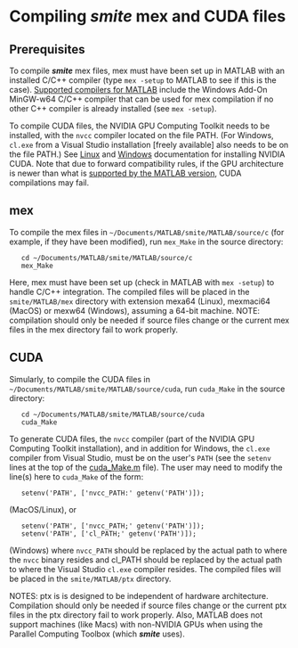 # Compiling ***smite*** mex and CUDA files

## Prerequisites

To compile ***smite*** mex files, mex must have been set up in MATLAB with
an installed C/C++ compiler (type `mex -setup` to MATLAB to see if this is
the case).
[Supported compilers for MATLAB](https://www.mathworks.com/support/requirements/supported-compilers.html)
include the Windows Add-On MinGW-w64 C/C++ compiler that can be used for mex
compilation if no other C++ compiler is already installed (see `mex -setup`).

To compile CUDA files, the NVIDIA GPU Computing Toolkit needs to be installed,
with the `nvcc` compiler located on the file PATH.  (For Windows, `cl.exe`
from a Visual Studio installation [freely available] also needs to be on
the file PATH.)
See
[Linux](https://docs.nvidia.com/cuda/cuda-installation-guide-linux/) and
[Windows](https://docs.nvidia.com/cuda/cuda-installation-guide-microsoft-windows/)
documentation for installing NVIDIA CUDA.
Note that due to forward compatibility rules, if the GPU architecture is
newer than what is
[supported by the MATLAB version](https://www.mathworks.com/help/releases/R2021b/parallel-computing/gpu-support-by-release.html),
CUDA compilations may fail.

## mex

To compile the mex files in `~/Documents/MATLAB/smite/MATLAB/source/c`
(for example, if they have been modified), run `mex_Make` in the
source directory:
```
   cd ~/Documents/MATLAB/smite/MATLAB/source/c
   mex_Make
```
Here, mex must have been set up (check in MATLAB with `mex -setup`)
to handle C/C++ integration.  The compiled files will be placed in the
`smite/MATLAB/mex` directory with extension mexa64 (Linux), mexmaci64
(MacOS) or mexw64 (Windows), assuming a 64-bit machine.  NOTE:
compilation should only be needed if source files change or the current
mex files in the mex directory fail to work properly.

## CUDA

Simularly, to compile the CUDA files in
`~/Documents/MATLAB/smite/MATLAB/source/cuda`, run `cuda_Make` in the
source directory:
```
   cd ~/Documents/MATLAB/smite/MATLAB/source/cuda
   cuda_Make
```
To generate CUDA files, the `nvcc` compiler (part of the NVIDIA GPU
Computing Toolkit installation), and in addition for Windows, the `cl.exe`
compiler from Visual Studio, must be on the user's `PATH` (see the
`setenv` lines at the top of the
[cuda_Make.m](../MATLAB/source/cuda/cuda_Make.m) file).  The user may need
to modify the line(s) here to `cuda_Make` of the form:
```
   setenv('PATH', ['nvcc_PATH:' getenv('PATH')]);
```
(MacOS/Linux), or
```
   setenv('PATH', ['nvcc_PATH;' getenv('PATH')]);
   setenv('PATH', ['cl_PATH;' getenv('PATH')]);
```
(Windows)
where `nvcc_PATH` should be replaced by the actual path to where the
`nvcc` binary resides and cl_PATH should be replaced by the actual path
to where the Visual Studio `cl.exe` compiler resides.  The compiled
files will be placed in the `smite/MATLAB/ptx` directory.

NOTES: ptx is is designed to be independent of hardware architecture.
Compilation should only be needed if source files change or the current
ptx files in the ptx directory fail to work properly.  Also, MATLAB
does not support machines (like Macs) with non-NVIDIA GPUs when using
the Parallel Computing Toolbox (which ***smite*** uses).
